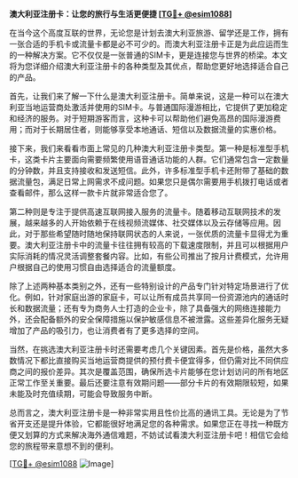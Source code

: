 **澳大利亚注册卡：让您的旅行与生活更便捷 [[TG💪+ @esim1088](https://t.me/s/esim1088)]**

在当今这个高度互联的世界，无论您是计划去澳大利亚旅游、留学还是工作，拥有一张合适的手机卡或流量卡都是必不可少的。而澳大利亚注册卡正是为此应运而生的一种解决方案。它不仅仅是一张普通的SIM卡，更是连接您与世界的桥梁。本文将为您详细介绍澳大利亚注册卡的各种类型及其优点，帮助您更好地选择适合自己的产品。

首先，让我们来了解一下什么是澳大利亚注册卡。简单来说，这是一种可以在澳大利亚当地运营商处激活并使用的SIM卡。与普通国际漫游相比，它提供了更加稳定和经济的服务。对于短期游客而言，这种卡可以帮助他们避免高昂的国际漫游费用；而对于长期居住者，则能够享受本地通话、短信以及数据流量的实惠价格。

接下来，我们来看看市面上常见的几种澳大利亚注册卡类型。第一种是标准型手机卡，这类卡片主要面向需要频繁使用语音通话功能的人群。它们通常包含一定数量的分钟数，并且支持接收和发送短信。此外，许多标准型手机卡还附带了基础的数据流量包，满足日常上网需求不成问题。如果您只是偶尔需要用手机拨打电话或者查看邮件，那么这样一款卡片就非常适合您了。

第二种则是专注于提供高速互联网接入服务的流量卡。随着移动互联网技术的发展，越来越多的人开始依赖于在线视频流媒体、社交媒体以及云存储等应用。因此，对于那些希望随时随地保持联网状态的人来说，一张优质的流量卡显得尤为重要。澳大利亚注册卡中的流量卡往往拥有较高的下载速度限制，并且可以根据用户实际消耗的情况灵活调整套餐内容。比如，有些公司推出了按月计费模式，允许用户根据自己的使用习惯自由选择适合的流量额度。

除了上述两种基本类别之外，还有一些特别设计的产品专门针对特定场景进行了优化。例如，针对家庭出游的家庭卡，可以让所有成员共享同一份资源池内的通话时长和数据流量；还有专为商务人士打造的企业卡，除了具备强大的网络连接能力外，还会配备额外的安全保障措施以保护敏感信息不被泄露。这些差异化服务无疑增加了产品的吸引力，也让消费者有了更多选择的空间。

当然，在挑选澳大利亚注册卡时还需要考虑几个关键因素。首先是价格，虽然大多数情况下都比直接购买当地运营商提供的预付费卡便宜得多，但仍需对比不同供应商之间的报价差异。其次是覆盖范围，确保所选卡片能够在您计划访问的所有地区正常工作至关重要。最后还要注意有效期问题——部分卡片的有效期限较短，如果未能及时充值续期，可能会导致服务中断。

总而言之，澳大利亚注册卡是一种非常实用且性价比高的通讯工具。无论是为了节省开支还是提升体验，它都能很好地满足您的各种需求。如果您正在寻找一种既方便又划算的方式来解决海外通信难题，不妨试试看澳大利亚注册卡吧！相信它会给您的旅程带来意想不到的便利。

[[TG💪+ @esim1088](https://t.me/s/esim1088) ![Image](https://i.postimg.cc/4NQfJmqS/Snipaste-2025-05-13-00-14-12.png)]
